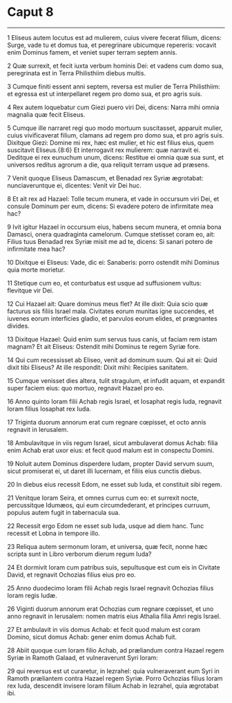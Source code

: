 # Caput 8

***

1 Eliseus autem locutus est ad mulierem, cuius vivere fecerat filium, dicens: Surge, vade tu et domus tua, et peregrinare ubicumque repereris: vocavit enim Dominus famem, et veniet super terram septem annis.

2 Quæ surrexit, et fecit iuxta verbum hominis Dei: et vadens cum domo sua, peregrinata est in Terra Philisthiim diebus multis.

3 Cumque finiti essent anni septem, reversa est mulier de Terra Philisthiim: et egressa est ut interpellaret regem pro domo sua, et pro agris suis.

4 Rex autem loquebatur cum Giezi puero viri Dei, dicens: Narra mihi omnia magnalia quæ fecit Eliseus.

5 Cumque ille narraret regi quo modo mortuum suscitasset, apparuit mulier, cuius vivificaverat filium, clamans ad regem pro domo sua, et pro agris suis. Dixitque Giezi: Domine mi rex, hæc est mulier, et hic est filius eius, quem suscitavit Eliseus.{8:6} Et interrogavit rex mulierem: quæ narravit ei. Deditque ei rex eunuchum unum, dicens: Restitue ei omnia quæ sua sunt, et universos reditus agrorum a die, qua reliquit terram usque ad præsens.

7 Venit quoque Eliseus Damascum, et Benadad rex Syriæ ægrotabat: nunciaveruntque ei, dicentes: Venit vir Dei huc.

8 Et ait rex ad Hazael: Tolle tecum munera, et vade in occursum viri Dei, et consule Dominum per eum, dicens: Si evadere potero de infirmitate mea hac?

9 Ivit igitur Hazael in occursum eius, habens secum munera, et omnia bona Damasci, onera quadraginta camelorum. Cumque stetisset coram eo, ait: Filius tuus Benadad rex Syriæ misit me ad te, dicens: Si sanari potero de infirmitate mea hac?

10 Dixitque ei Eliseus: Vade, dic ei: Sanaberis: porro ostendit mihi Dominus quia morte morietur.

11 Stetique cum eo, et conturbatus est usque ad suffusionem vultus: flevitque vir Dei.

12 Cui Hazael ait: Quare dominus meus flet? At ille dixit: Quia scio quæ facturus sis filiis Israel mala. Civitates eorum munitas igne succendes, et iuvenes eorum interficies gladio, et parvulos eorum elides, et prægnantes divides.

13 Dixitque Hazael: Quid enim sum servus tuus canis, ut faciam rem istam magnam? Et ait Eliseus: Ostendit mihi Dominus te regem Syriæ fore.

14 Qui cum recessisset ab Eliseo, venit ad dominum suum. Qui ait ei: Quid dixit tibi Eliseus? At ille respondit: Dixit mihi: Recipies sanitatem.

15 Cumque venisset dies altera, tulit stragulum, et infudit aquam, et expandit super faciem eius: quo mortuo, regnavit Hazael pro eo.

16 Anno quinto Ioram filii Achab regis Israel, et Iosaphat regis Iuda, regnavit Ioram filius Iosaphat rex Iuda.

17 Triginta duorum annorum erat cum regnare cœpisset, et octo annis regnavit in Ierusalem.

18 Ambulavitque in viis regum Israel, sicut ambulaverat domus Achab: filia enim Achab erat uxor eius: et fecit quod malum est in conspectu Domini.

19 Noluit autem Dominus disperdere Iudam, propter David servum suum, sicut promiserat ei, ut daret illi lucernam, et filiis eius cunctis diebus.

20 In diebus eius recessit Edom, ne esset sub Iuda, et constituit sibi regem.

21 Venitque Ioram Seira, et omnes currus cum eo: et surrexit nocte, percussitque Idumæos, qui eum circumdederant, et principes curruum, populus autem fugit in tabernacula sua.

22 Recessit ergo Edom ne esset sub Iuda, usque ad diem hanc. Tunc recessit et Lobna in tempore illo.

23 Reliqua autem sermonum Ioram, et universa, quæ fecit, nonne hæc scripta sunt in Libro verborum dierum regum Iuda?

24 Et dormivit Ioram cum patribus suis, sepultusque est cum eis in Civitate David, et regnavit Ochozias filius eius pro eo.

25 Anno duodecimo Ioram filii Achab regis Israel regnavit Ochozias filius Ioram regis Iudæ.

26 Viginti duorum annorum erat Ochozias cum regnare cœpisset, et uno anno regnavit in Ierusalem: nomen matris eius Athalia filia Amri regis Israel.

27 Et ambulavit in viis domus Achab: et fecit quod malum est coram Domino, sicut domus Achab: gener enim domus Achab fuit.

28 Abiit quoque cum Ioram filio Achab, ad præliandum contra Hazael regem Syriæ in Ramoth Galaad, et vulneraverunt Syri Ioram:

29 qui reversus est ut curaretur, in Iezrahel: quia vulneraverant eum Syri in Ramoth præliantem contra Hazael regem Syriæ. Porro Ochozias filius Ioram rex Iuda, descendit invisere Ioram filium Achab in Iezrahel, quia ægrotabat ibi.

